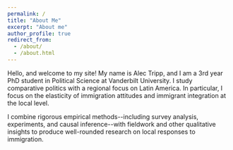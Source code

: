```yaml
---
permalink: /
title: "About Me"
excerpt: "About me"
author_profile: true
redirect_from: 
  - /about/
  - /about.html
---
```


Hello, and welcome to my site! My name is Alec Tripp, and I am a 3rd year PhD student in Political Science at Vanderbilt University. I study comparative politics with a regional focus on Latin America. In particular, I focus on the elasticity of immigration attitudes and immigrant integration at the local level.

I combine rigorous empirical methods--including survey analysis, experiments, and causal inference--with fieldwork and other qualitative insights to produce well-rounded research on local responses to immigration. 


